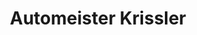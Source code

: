---
title: "Automeister Krissler"
url: /bonndorf-im-schwarzwald/automeister-krissler/
shop: Autowerkstatt
---